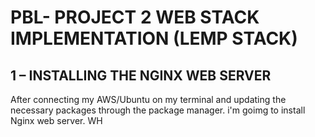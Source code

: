 # PBL- PROJECT 2 WEB STACK IMPLEMENTATION (LEMP STACK)

## 1 – INSTALLING THE NGINX WEB SERVER

After connecting my AWS/Ubuntu on my terminal and updating the necessary packages through the package manager. i'm goimg to install Nginx web server.
WH
